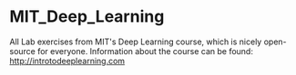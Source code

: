 # MIT_Deep_Learning
All Lab exercises from MIT's Deep Learning course, which is nicely open-source for everyone. Information about the course can be found: http://introtodeeplearning.com
